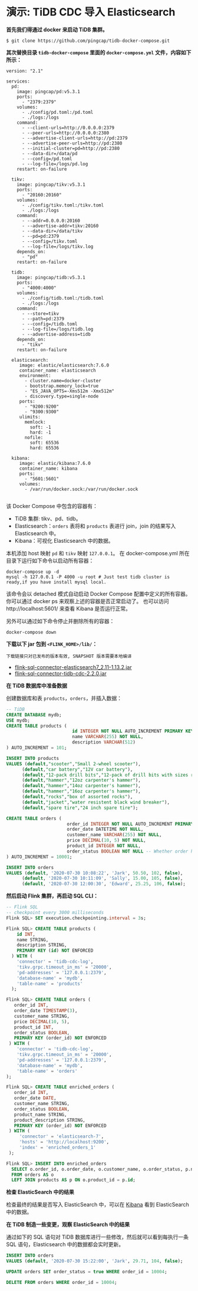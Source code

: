 # 演示: TiDB CDC 导入 Elasticsearch

**首先我们得通过 docker 来启动 TiDB 集群。**

```shell
$ git clone https://github.com/pingcap/tidb-docker-compose.git
```
**其次替换目录 `tidb-docker-compose` 里面的 `docker-compose.yml` 文件，内容如下所示：**

```
version: "2.1"

services:
  pd:
    image: pingcap/pd:v5.3.1
    ports:
      - "2379:2379"
    volumes:
      - ./config/pd.toml:/pd.toml
      - ./logs:/logs
    command:
      - --client-urls=http://0.0.0.0:2379
      - --peer-urls=http://0.0.0.0:2380
      - --advertise-client-urls=http://pd:2379
      - --advertise-peer-urls=http://pd:2380
      - --initial-cluster=pd=http://pd:2380
      - --data-dir=/data/pd
      - --config=/pd.toml
      - --log-file=/logs/pd.log
    restart: on-failure

  tikv:
    image: pingcap/tikv:v5.3.1
    ports:
      - "20160:20160"
    volumes:
      - ./config/tikv.toml:/tikv.toml 
      - ./logs:/logs           
    command:
      - --addr=0.0.0.0:20160
      - --advertise-addr=tikv:20160
      - --data-dir=/data/tikv
      - --pd=pd:2379
      - --config=/tikv.toml
      - --log-file=/logs/tikv.log
    depends_on:
      - "pd"
    restart: on-failure

  tidb:
    image: pingcap/tidb:v5.3.1
    ports:
      - "4000:4000"
    volumes:
      - ./config/tidb.toml:/tidb.toml
      - ./logs:/logs
    command:
      - --store=tikv
      - --path=pd:2379
      - --config=/tidb.toml
      - --log-file=/logs/tidb.log
      - --advertise-address=tidb
    depends_on:
      - "tikv"
    restart: on-failure
    
  elasticsearch:
     image: elastic/elasticsearch:7.6.0
     container_name: elasticsearch
     environment:
       - cluster.name=docker-cluster
       - bootstrap.memory_lock=true
       - "ES_JAVA_OPTS=-Xms512m -Xmx512m"
       - discovery.type=single-node
     ports:
       - "9200:9200"
       - "9300:9300"
     ulimits:
       memlock:
         soft: -1
         hard: -1
       nofile:
         soft: 65536
         hard: 65536
         
  kibana:
     image: elastic/kibana:7.6.0
     container_name: kibana
     ports:
       - "5601:5601"
     volumes:
       - /var/run/docker.sock:/var/run/docker.sock
       
``` 
该 Docker Compose 中包含的容器有：
- TiDB 集群: tikv、pd、tidb。
- Elasticsearch：`orders` 表将和 `products` 表进行 join，join 的结果写入 Elasticsearch 中。
- Kibana：可视化 Elasticsearch 中的数据。

本机添加 host 映射 `pd` 和 `tikv` 映射 `127.0.0.1`。
在 docker-compose.yml 所在目录下运行如下命令以启动所有容器：
```shell
docker-compose up -d
mysql -h 127.0.0.1 -P 4000 -u root # Just test tidb cluster is ready,if you have install mysql local.
```
该命令会以 detached 模式自动启动 Docker Compose 配置中定义的所有容器。
你可以通过 docker ps 来观察上述的容器是否正常启动了。 也可以访问 http://localhost:5601/ 来查看 Kibana 是否运行正常。

另外可以通过如下命令停止并删除所有的容器：

```shell
docker-compose down
````

**下载以下 jar 包到 `<FLINK_HOME>/lib/`：**

```下载链接只对已发布的版本有效, SNAPSHOT 版本需要本地编译```

- [flink-sql-connector-elasticsearch7_2.11-1.13.2.jar](https://repo.maven.apache.org/maven2/org/apache/flink/flink-sql-connector-elasticsearch7_2.11/1.13.2/flink-sql-connector-elasticsearch7_2.11-1.13.2.jar)
- [flink-sql-connector-tidb-cdc-2.2.0.jar](https://repo1.maven.org/maven2/com/ververica/flink-sql-connector-tidb-cdc/2.2.0/flink-sql-connector-tidb-cdc-2.2.0.jar)


**在 TiDB 数据库中准备数据**

创建数据库和表 `products`，`orders`，并插入数据：

 ```sql
-- TiDB
CREATE DATABASE mydb;
USE mydb;
CREATE TABLE products (
                          id INTEGER NOT NULL AUTO_INCREMENT PRIMARY KEY,
                          name VARCHAR(255) NOT NULL,
                          description VARCHAR(512)
) AUTO_INCREMENT = 101;

INSERT INTO products
VALUES (default,"scooter","Small 2-wheel scooter"),
       (default,"car battery","12V car battery"),
       (default,"12-pack drill bits","12-pack of drill bits with sizes ranging from #40 to #3"),
       (default,"hammer","12oz carpenter's hammer"),
       (default,"hammer","14oz carpenter's hammer"),
       (default,"hammer","16oz carpenter's hammer"),
       (default,"rocks","box of assorted rocks"),
       (default,"jacket","water resistent black wind breaker"),
       (default,"spare tire","24 inch spare tire");

CREATE TABLE orders (
                        order_id INTEGER NOT NULL AUTO_INCREMENT PRIMARY KEY,
                        order_date DATETIME NOT NULL,
                        customer_name VARCHAR(255) NOT NULL,
                        price DECIMAL(10, 5) NOT NULL,
                        product_id INTEGER NOT NULL,
                        order_status BOOLEAN NOT NULL -- Whether order has been placed
) AUTO_INCREMENT = 10001;

INSERT INTO orders
VALUES (default, '2020-07-30 10:08:22', 'Jark', 50.50, 102, false),
       (default, '2020-07-30 10:11:09', 'Sally', 15.00, 105, false),
       (default, '2020-07-30 12:00:30', 'Edward', 25.25, 106, false);
 ```
**然后启动 Flink 集群，再启动 SQL CLI：**

```sql
-- Flink SQL
-- checkpoint every 3000 milliseconds                       
Flink SQL> SET execution.checkpointing.interval = 3s;

Flink SQL> CREATE TABLE products (
    id INT,
    name STRING,
    description STRING,
    PRIMARY KEY (id) NOT ENFORCED
  ) WITH (
    'connector' = 'tidb-cdc-log',
    'tikv.grpc.timeout_in_ms' = '20000',
    'pd-addresses' = '127.0.0.1:2379',
    'database-name' = 'mydb',
    'table-name' = 'products'
  );

Flink SQL> CREATE TABLE orders (
   order_id INT,
   order_date TIMESTAMP(3),
   customer_name STRING,
   price DECIMAL(10, 5),
   product_id INT,
   order_status BOOLEAN,
   PRIMARY KEY (order_id) NOT ENFORCED
 ) WITH (
    'connector' = 'tidb-cdc-log',
    'tikv.grpc.timeout_in_ms' = '20000',
    'pd-addresses' = '127.0.0.1:2379',
    'database-name' = 'mydb',
    'table-name' = 'orders'
);

Flink SQL> CREATE TABLE enriched_orders (
   order_id INT,
   order_date DATE,
   customer_name STRING,
   order_status BOOLEAN,
   product_name STRING,
   product_description STRING,
   PRIMARY KEY (order_id) NOT ENFORCED
 ) WITH (
     'connector' = 'elasticsearch-7',
     'hosts' = 'http://localhost:9200',
     'index' = 'enriched_orders_1'
 );

Flink SQL> INSERT INTO enriched_orders
  SELECT o.order_id, o.order_date, o.customer_name, o.order_status, p.name, p.description
  FROM orders AS o
  LEFT JOIN products AS p ON o.product_id = p.id;
```

**检查 ElasticSearch 中的结果**

检查最终的结果是否写入 ElasticSearch 中，可以在 [Kibana](http://localhost:5601/) 看到 ElasticSearch 中的数据。

**在 TiDB 制造一些变更，观察 ElasticSearch 中的结果**

通过如下的 SQL 语句对 TiDB 数据库进行一些修改，然后就可以看到每执行一条 SQL 语句，Elasticsearch 中的数据都会实时更新。

```sql
INSERT INTO orders
VALUES (default, '2020-07-30 15:22:00', 'Jark', 29.71, 104, false);

UPDATE orders SET order_status = true WHERE order_id = 10004;

DELETE FROM orders WHERE order_id = 10004;
```

